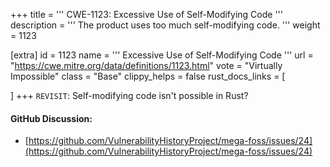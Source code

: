 +++
title = '''
CWE-1123: Excessive Use of Self-Modifying Code
'''
description	= '''
The product uses too much self-modifying code.
'''
weight = 1123

[extra]
id = 1123
name = '''
Excessive Use of Self-Modifying Code
'''
url = "https://cwe.mitre.org/data/definitions/1123.html"
vote = "Virtually Impossible"
class = "Base"
clippy_helps = false
rust_docs_links = [

]
+++
`REVISIT`: Self-modifying code isn't possible in Rust?

#### GitHub Discussion:
- [https://github.com/VulnerabilityHistoryProject/mega-foss/issues/24](https://github.com/VulnerabilityHistoryProject/mega-foss/issues/24)
